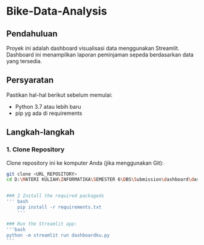 ﻿# Bike-Data-Analysis

 
## Pendahuluan
Proyek ini adalah dashboard visualisasi data menggunakan Streamlit. Dashboard ini menampilkan laporan peminjaman sepeda berdasarkan data yang tersedia.

## Persyaratan
Pastikan  hal-hal berikut sebelum memulai:
- Python 3.7 atau lebih baru
- pip yg ada di requirements

## Langkah-langkah

### 1. Clone Repository
Clone repository ini ke komputer Anda (jika menggunakan Git):
```sh
git clone <URL_REPOSITORY>
cd D:\MATERI KULIAH\INFORMATIKA\SEMESTER 6\DBS\Submission\dashboard\dashboardku.py


### 2 Install the required packageds
''' bash
    pip install -r requirements.txt
    '''

### Run the Streamlit app:
'''bash
python -m streamlit run dashboardku.py
'''



